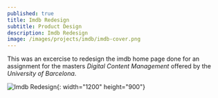 ```yaml
---
published: true
title: Imdb Redesign
subtitle: Product Design
description: Imdb Redesign
image: /images/projects/imdb/imdb-cover.png
---
```

This was an excercise to redesign the imdb home page done for an assignment for the masters *Digital Content Management* offered by the *University of Barcelona*.

![Imdb Redesign](/images/projects/imdb/imdb-full.png){: width="1200" height="900"}